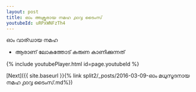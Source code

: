 ```yaml
---
layout: post
title: ഓം അക്രൂരായ നമഹ ൧൦൮ ടൈംസ്
youtubeId: uRPxWNFzTh4
---
```

 
 
 ഓം വാര്ഡായ നമഹ 
 
 -  ആരാണ് ലോകത്തോട് കരുണ കാണിക്കുന്നത് 
 
  
 
  
 
 
 
 
 
 


{% include youtubePlayer.html id=page.youtubeId %}
 
[Next]({{ site.baseurl }}{% link  split2/_posts/2016-03-09-ഓം മധുസൂദനായ നമഹ ൧൦൮ ടൈംസ്.md%})
 
